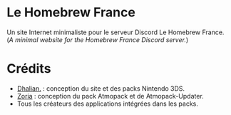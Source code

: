 # Le Homebrew France
Un site Internet minimaliste pour le serveur Discord Le Homebrew France.
(*A minimal website for the Homebrew France Discord server.*)

# Crédits 
- [Dhalian.](https://github.com/Dhalian) : conception du site et des packs Nintendo 3DS.
- [Zoria](https://github.com/THZoria) : conception du pack Atmopack et de Atmopack-Updater.
- Tous les créateurs des applications intégrées dans les packs.
